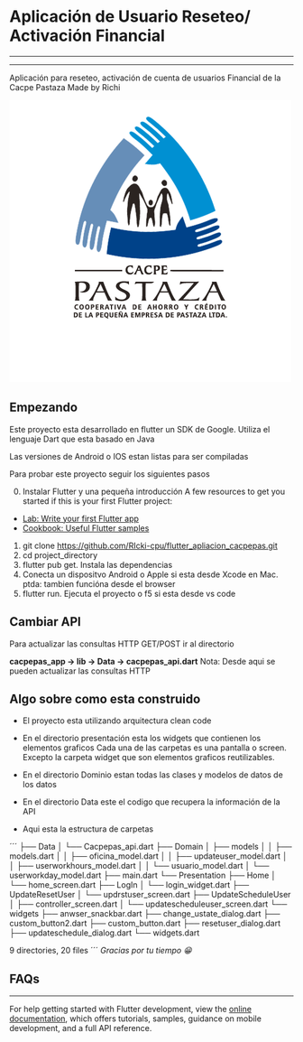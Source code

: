 #  Aplicación de Usuario Reseteo/ Activación Financial
***
***
Aplicación para reseteo, activación de cuenta de usuarios Financial de la Cacpe Pastaza
Made by Richi

![Image text](./assets/images/cacpe_logo.png)

## Empezando

Este proyecto esta desarrollado en flutter un SDK de Google.
Utiliza el lenguaje Dart que esta basado en Java

Las versiones de Android o IOS estan listas para ser compiladas

Para probar este proyecto seguir los siguientes pasos

0. Instalar Flutter y una pequeña introducción
A few resources to get you started if this is your first Flutter project:

- [Lab: Write your first Flutter app](https://docs.flutter.dev/get-started/codelab)
- [Cookbook: Useful Flutter samples](https://docs.flutter.dev/cookbook)

1. git clone https://github.com/RIcki-cpu/flutter_apliacion_cacpepas.git
2. cd project_directory
3. flutter pub get. Instala las dependencias
4. Conecta un dispositvo Android o Apple si esta desde Xcode en Mac. ptda: tambien funcióna desde el browser
5. flutter run. Ejecuta el proyecto o f5 si esta desde vs code

## Cambiar API 
Para actualizar las consultas HTTP GET/POST ir al directorio
 
**cacpepas_app -> lib -> Data -> cacpepas_api.dart**
Nota: Desde aqui se pueden actualizar las consultas HTTP

## Algo sobre como esta construido

* El proyecto esta utilizando arquitectura clean code 
* En el directorio presentación esta los widgets que contienen los elementos graficos
Cada una de las carpetas es una pantalla o screen. Excepto la carpeta widget que son elementos
graficos reutilizables.
* En el directorio Dominio estan todas las clases y modelos de datos de los datos
* En el directorio Data este el codigo que recupera la información de la API


* Aqui esta la estructura de carpetas

´´´
    ├── Data
│   └── Cacpepas_api.dart
├── Domain
│   ├── models
│   │   ├── models.dart
│   │   ├── oficina_model.dart
│   │   ├── updateuser_model.dart
│   │   ├── userworkhours_model.dart
│   │   └── usuario_model.dart
│   └── userworkday_model.dart
├── main.dart
└── Presentation
    ├── Home
    │   └── home_screen.dart
    ├── LogIn
    │   └── login_widget.dart
    ├── UpdateResetUser
    │   └── updrstuser_screen.dart
    ├── UpdateScheduleUser
    │   ├── controller_screen.dart
    │   └── updatescheduleuser_screen.dart
    └── widgets
        ├── anwser_snackbar.dart
        ├── change_ustate_dialog.dart
        ├── custom_button2.dart
        ├── custom_button.dart
        ├── resetuser_dialog.dart
        ├── updateschedule_dialog.dart
        └── widgets.dart

9 directories, 20 files
´´´
*Gracias por tu tiempo 😁*

## FAQs
***

For help getting started with Flutter development, view the
[online documentation](https://docs.flutter.dev/), which offers tutorials,
samples, guidance on mobile development, and a full API reference.


